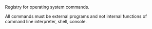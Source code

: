 Registry for operating system commands.

All commands must be external programs and not internal functions of command line interpreter, shell, console.
